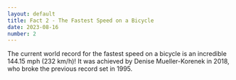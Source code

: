 ```yaml
---
layout: default
title: Fact 2 - The Fastest Speed on a Bicycle
date: 2023-08-16
number: 2
---
```


The current world record for the fastest speed on a bicycle is an incredible 144.15 mph (232 km/h)! It was achieved by Denise Mueller-Korenek in 2018, who broke the previous record set in 1995.
